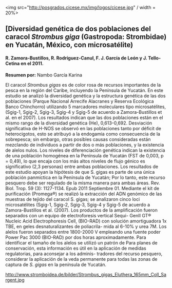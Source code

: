 <img src="http://posgrados.cicese.mx/img/logos/cicese.jpg" / width = 20%>

## [Diversidad genética de dos poblaciones del caracol *Strombus giga* (Gastropoda: Strombidae) en Yucatán, México, con microsatélite)

#### R. Zamora-Bustillos, R. Rodríguez-Canul, F. J. García de León y J. Tello-Cetina en el 2011.

**Resumen por:** Nambo García Karina

El caracol *Strombus gigas* es de color rosa de recursos importantes de la pesca en la región del Caribe, incluyendo la Península de Yucatán. En este estudio se analizó la diversidad genética y la estructura genética de las dos poblaciones (Parque Nacional Arrecife Alacranes y Reserva Ecológica Banco Chinchorro) utilizando 5 marcadores moleculares tipo microsatélites, (Sgig-1, Sgig-2, Sgig-3, Sgig-4 y Sgig-5 de acuerdo a Zamora-Bustillos et al. en el 2007).
Los resultados indican que las dos poblaciones están en el mismo rango de la diversidad genética (He), 0,613-0,692. Desviación significativa de H-NOS se observó en las poblaciones tanto por déficit de heterocigotos, esto se atribuyó a la endogamia como consecuencia de la sobrepesca; sin embargo, otras posibles causas consideradas están mezclando de individuos a partir de dos o más poblaciones, y la existencia de alelos nulos. Los niveles de diferenciación genética indican la existencia de una población homogénea en la Península de Yucatán (FST de 0,003, p = 0,49), lo que encaja con los más altos niveles de flujo génico es significativo (2,3 personas) entre ambas poblaciones. Los resultados de este estudio apoyan la hipótesis de que S. gigas es parte de una única población panmíctica en la Península de Yucatán; Por lo tanto, este recurso pesquero debe ser regulado de la misma manera para ambas áreas. Rev. Biol. Trop. 59 (3): 1127-1134. Epub 2011 Septiembre 01.
Mediante el kit de purificación (Promega®) se realizó la extracción del ADN genómico de las muestras de tejido del caracol S. gigas; se analizaron cinco loci microsatélites (Sgig-1, Sgig-2, Sgig-3, Sgig-4 y Sgig-5 de acuerdo a Zamora-Bustillos et al. (2007). Los productos de la amplificación fueron separados con un equipo de electroforesis vertical Sequi- GenII GT® Nucleic Acid Electrophoresis Cell, (BIO-RAD) con solución amortiguadora 1x TBE, en geles desnaturalizantes de poliacrila- mida al 6-10% y urea 7M. Los alelos fueron separados entre 1800-2000 V empleando una fuente poder Power Pac 3000 (BIO-RAD) por dos horas aproximadamente. Para identificar el tamaño de los alelos se utilizó un patrón de
Para planes de conservación, esta información es útil en la aplicación de medidas regulatorias, para aconsejar a los adminis- tradores del recurso pesquero, considerar la aplicación de la veda permanente para todas las zonas de captura de *S. gigas* en la península de Yucatán.

http://www.stromboidea.de/bilder/Strombus_gigas_Eluthera_165mm_Coll_Sargent.jpg
